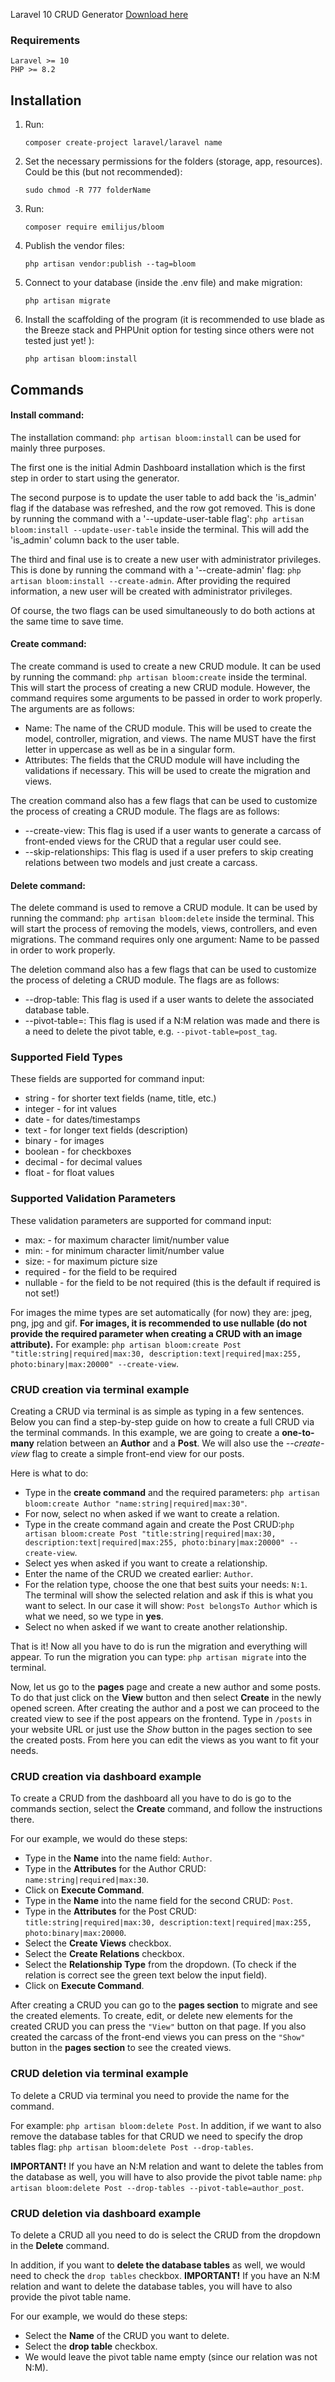 
Laravel 10 CRUD Generator
<a href="https://packagist.org/packages/emilijus/bloom">Download here </a>
### Requirements
    Laravel >= 10
    PHP >= 8.2

## Installation

1. Run:
    ```
    composer create-project laravel/laravel name
    ```

2. Set the necessary permissions for the folders (storage, app, resources). Could be this (but not recommended):
    ```
    sudo chmod -R 777 folderName
    ```

3. Run:
    ```
    composer require emilijus/bloom
    ```

4. Publish the vendor files:
    ```
    php artisan vendor:publish --tag=bloom
    ```
  

5. Connect to your database (inside the .env file) and make migration:
    ```
    php artisan migrate
    ```
6. Install the scaffolding of the program (it is recommended to use blade as the Breeze stack and PHPUnit option for testing since others were not tested just yet! ):
    ```
    php artisan bloom:install
    ```
    
## Commands

#### Install command:

The installation command: ```php artisan bloom:install``` can be used for mainly three purposes. 

The first one is the initial Admin Dashboard installation which is the first step in order to start using the generator. 

The second purpose is to update the user table to add back the 'is_admin' flag if the database was refreshed, and the row got removed. This is done by running the command with a '--update-user-table flag': ```php artisan bloom:install --update-user-table``` inside the terminal. This will add the 'is_admin' column back to the user table.

The third and final use is to create a new user with administrator privileges. This is done by running the command with a '--create-admin' flag: ```php artisan bloom:install --create-admin```. After providing the required information, a new user will be created with administrator privileges.

Of course, the two flags can be used simultaneously to do both actions at the same time to save time.

#### Create command:

The create command is used to create a new CRUD module. It can be used by running the command: ```php artisan bloom:create``` inside the terminal. This will start the process of creating a new CRUD module. However, the command requires some arguments to be passed in order to work properly. The arguments are as follows:

* Name: The name of the CRUD module. This will be used to create the model, controller, migration, and views. The name MUST have the first letter in uppercase as well as be in a singular form.
* Attributes: The fields that the CRUD module will have including the validations if necessary. This will be used to create the migration and views.

The creation command also has a few flags that can be used to customize the process of creating a CRUD module. The flags are as follows:

* --create-view: This flag is used if a user wants to generate a carcass of front-ended views for the CRUD that a regular user could see.
* --skip-relationships: This flag is used if a user prefers to skip creating relations between two models and just create a carcass.

#### Delete command:

The delete command is used to remove a CRUD module. It can be used by running the command: ```php artisan bloom:delete``` inside the terminal. This will start the process of removing the models, views, controllers, and even migrations. The command requires only one argument: Name to be passed in order to work properly.

The deletion command also has a few flags that can be used to customize the process of deleting a CRUD module. The flags are as follows:

* --drop-table: This flag is used if a user wants to delete the associated database table.
* --pivot-table=: This flag is used if a N:M relation was made and there is a need to delete the pivot table, e.g. ```--pivot-table=post_tag```.

### Supported Field Types

These fields are supported for command input:

* string - for shorter text fields (name, title, etc.)
* integer - for int values
* date - for dates/timestamps
* text - for longer text fields (description)
* binary - for images
* boolean - for checkboxes
* decimal - for decimal values
* float - for float values

### Supported Validation Parameters

These validation parameters are supported for command input:

* max: - for maximum character limit/number value
* min: - for minimum character limit/number value
* size: - for maximum picture size
* required - for the field to be required
* nullable - for the field to be not required (this is the default if required is not set!)

For images the mime types are set automatically (for now) they are: jpeg, png, jpg and gif.
<strong>For images, it is recommended to use nullable (do not provide the required parameter when creating a CRUD with an image attribute).</strong>
For example: ```php artisan bloom:create Post "title:string|required|max:30, description:text|required|max:255, photo:binary|max:20000" --create-view```.

### CRUD creation via terminal example

Creating a CRUD via terminal is as simple as typing in a few sentences. Below you can find a step-by-step guide on how to create a full CRUD via the terminal commands. In this example, we are going to create a <b>one-to-many</b> relation between an <b>Author</b> and a <b>Post</b>. We will also use the <em>--create-view</em> flag to create a simple front-end view for our posts.

Here is what to do:

* Type in the <b>create command</b> and the required parameters: ```php artisan bloom:create Author "name:string|required|max:30"```.
* For now, select no when asked if we want to create a relation.
* Type in the create command again and create the Post CRUD:```php artisan bloom:create Post "title:string|required|max:30, description:text|required|max:255, photo:binary|max:20000" --create-view```.
* Select yes when asked if you want to create a relationship.
* Enter the name of the CRUD we created earlier: ```Author```.
* For the relation type, choose the one that best suits your needs: ```N:1```. The terminal will show the selected relation and ask if this is what you want to select. In our case it will show: ```Post belongsTo Author``` which is what we need, so we type in <b>yes</b>.
* Select no when asked if we want to create another relationship.

That is it! Now all you have to do is run the migration and everything will appear. To run the migration you can type: ```php artisan migrate``` into the terminal.

Now, let us go to the <b>pages</b> page and create a new author and some posts. To do that just click on the <b>View</b> button and then select <b>Create</b> in the newly opened screen. After creating the author and a post we can proceed to the created view to see if the post appears on the frontend. Type in ```/posts``` in your website URL or just use the <em>Show</em> button in the pages section to see the created posts. From here you can edit the views as you want to fit your needs.

### CRUD creation via dashboard example

To create a CRUD from the dashboard all you have to do is go to the commands section, select the <b>Create</b> command, and follow the instructions there.

For our example, we would do these steps:

* Type in the <b>Name</b> into the name field: ```Author```.
* Type in the <b>Attributes</b> for the Author CRUD: ```name:string|required|max:30```.
* Click on <b>Execute Command</b>.
* Type in the <b>Name</b> into the name field for the second CRUD: ```Post```.
* Type in the <b>Attributes</b> for the Post CRUD: ```title:string|required|max:30, description:text|required|max:255, photo:binary|max:20000```.
* Select the <b>Create Views</b> checkbox.
* Select the <b>Create Relations</b> checkbox.
* Select the <b>Relationship Type</b> from the dropdown. (To check if the relation is correct see the green text below the input field).
* Click on <b>Execute Command</b>.

After creating a CRUD you can go to the <b>pages section</b> to migrate and see the created elements. To create, edit, or delete new elements for the created CRUD you can press the ```"View"``` button on that page. If you also created the carcass of the front-end views you can press on the ```"Show"``` button in the <b>pages section</b> to see the created views.

### CRUD deletion via terminal example

To delete a CRUD via terminal you need to provide the name for the command.

For example: ```php artisan bloom:delete Post```. In addition, if we want to also remove the database tables for that CRUD we need to specify the drop tables flag: ```php artisan bloom:delete Post --drop-tables```.

<b>IMPORTANT!</b> If you have an N:M relation and want to delete the tables from the database as well, you will have to also provide the pivot table name: ```php artisan bloom:delete Post --drop-tables --pivot-table=author_post```.

### CRUD deletion via dashboard example

To delete a CRUD all you need to do is select the CRUD from the dropdown in the <b>Delete</b> command.

In addition, if you want to <b>delete the database tables</b> as well, we would need to check the ```drop tables``` checkbox.
<b>IMPORTANT!</b> If you have an N:M relation and want to delete the database tables, you will have to also provide the pivot table name.

For our example, we would do these steps:

* Select the <b>Name</b> of the CRUD you want to delete.
* Select the <b>drop table</b> checkbox.
* We would leave the pivot table name empty (since our relation was not N:M).
